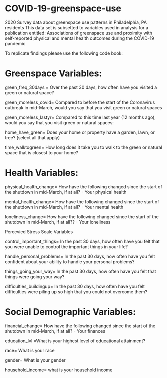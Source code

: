 # COVID-19-greenspace-use
2020 Survey data about greenspace use patterns in  Philadelphia, PA residents 
This data set is subsetted to variables used in analysis for a publication entitled: Associations of greenspace use and proximity with self-reported physical and mental health outcomes during the COVID-19 pandemic

To replicate findings please use the following code book: 

# Greenspace Variables: 
green_freq_30days = Over the past 30 days, how often have you visited a green or natural space? 

green_moreless_covid= Compared to before the start of the Coronavirus outbreak in mid-March, would you say that you visit green or natural spaces 

green_moreless_lastyr= Compared to this time last year (12 months ago), would you say that you visit green or natural spaces:

home_have_green= Does your home or property have a garden, lawn, or tree? (select all that apply)

time_walktogreen= How long does it take you to walk to the green or natural space that is closest to your home?

# Health Variables: 

physical_health_change= How have the following changed since the start of the shutdown in mid-March, if at all? - Your physical health

mental_health_change= How have the following changed since the start of the shutdown in mid-March, if at all? - Your mental health

loneliness_change= How have the following changed since the start of the shutdown in mid-March, if at all?? - Your loneliness
   
   Percevied Stress Scale Variables

control_important_things= In the past 30 days, how often have you felt that you were unable to control the important things in your life?

handle_personal_problems= In the past 30 days, how often have you felt confident about your ability to handle your personal problems?

things_going_your_way= In the past 30 days, how often have you felt that things were going your way?

difficulties_buildingup= In the past 30 days, how often have you felt difficulties were piling up so high that you could not overcome them?

# Social Demographic Variables: 

financial_change= How have the following changed since the start of the shutdown in mid-March, if at all? - Your finances 

education_lvl =What is your highest level of educational attainment?

race= What is your race 

gender= What is your gender 

household_income= what is your household income 
